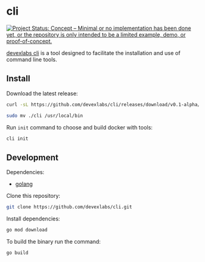 # cli

[![Project Status: Concept – Minimal or no implementation has been done yet, or the repository is only intended to be a limited example, demo, or proof-of-concept.](https://www.repostatus.org/badges/latest/concept.svg)](https://www.repostatus.org/#concept)

[devexlabs cli](https://github.com/devexlabs/cli) is a tool designed to facilitate the installation and use of command line tools.

## Install

Download the latest release:

```bash
curl -sL https://github.com/devexlabs/cli/releases/download/v0.1-alpha/cli -o ~/cli
```

```bash
sudo mv ./cli /usr/local/bin
```

Run `init` command to choose and build docker with tools:

```bash
cli init
```

## Development

Dependencies:

- [golang](https://golang.org/doc/install)

Clone this repository:

```bash
git clone https://github.com/devexlabs/cli.git
```

Install dependencies:

```bash
go mod download
```

To build the binary run the command:

```bash
go build
```
